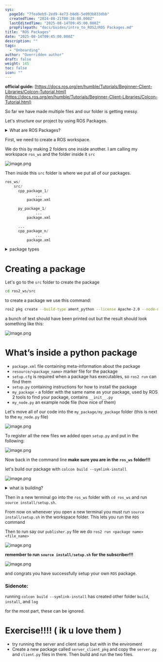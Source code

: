 ```yaml
---
sys:
  pageId: "7fea9eb5-2ed9-4e73-b6d6-5e093b833dbb"
  createdTime: "2024-08-21T00:28:00.000Z"
  lastEditedTime: "2025-08-14T09:45:00.000Z"
  propFilepath: "docs/Guides/intro_to_ROS2/ROS Packages.md"
title: "ROS Packages"
date: "2025-08-14T09:45:00.000Z"
description: ""
tags:
  - "Onboarding"
author: "Overridden author"
draft: false
weight: 145
toc: false
icon: ""
---
```


**official guide:** [https://docs.ros.org/en/humble/Tutorials/Beginner-Client-Libraries/Colcon-Tutorial.html](https://docs.ros.org/en/humble/Tutorials/Beginner-Client-Libraries/Colcon-Tutorial.html)

So far we have made multiple files and our folder is getting messy.

Let's structure our project by using ROS Packages.

<details>
      <summary>What are ROS Packages?</summary>
      ROS Packages are, as the name implies, packages of code that are highly sharable between ROS developers.
  </details>

First, we need to create a ROS workspace.

We do this by making 2 folders one inside another. I am calling my workspace `ros_ws` and the folder inside it `src`

![image.png](https://prod-files-secure.s3.us-west-2.amazonaws.com/d518164a-d88e-44d1-a4ee-3adb3bd8bce0/70706947-fd18-4537-a67b-e12946812d31/image.png?X-Amz-Algorithm=AWS4-HMAC-SHA256&X-Amz-Content-Sha256=UNSIGNED-PAYLOAD&X-Amz-Credential=ASIAZI2LB466WMOKIN3P%2F20250815%2Fus-west-2%2Fs3%2Faws4_request&X-Amz-Date=20250815T230926Z&X-Amz-Expires=3600&X-Amz-Security-Token=IQoJb3JpZ2luX2VjEB4aCXVzLXdlc3QtMiJHMEUCIQCYFTji7wRDZ3Rsr2XEp6GeOae70HIERCLUoxGNyVodCAIgJMFrz5IzqtKcYyWTEgiQG8gwmNO1e16TqYj2kTy1Ri0q%2FwMIZxAAGgw2Mzc0MjMxODM4MDUiDKnqTWyeEYO%2FuEAPKyrcA%2FjgSA9C2G0LiUc6HY0YgfRm18xWyfyTfmtRVQlYHO0SMy%2B59yweJyyPpa3iVABHaHD9h%2BfrRy0uZ6WEFK8wDoV3LPH5FirRcRiud91gGiw4IwIo%2FJCySatMOcVvsb2uZhy784Y9acwVX3d4wVMYzsMo8LNbsoUFlXQB%2BORC6tY5ycYRJh17k%2F7xPR5hvF%2BuUtleyacMyeWBaeE22Mbm8zAC%2FTSItHbQqmvDyeY%2B2s7pOIuJxftUWlrQ3OOjO6t6DMbVN2bp%2BB4XcbEHLN9LzkWMzAK7HyxBlTaNEGfX7CJd0EIcQEI%2F7lydsZzk8SZI0Dncslmamc5w%2F6lgSNT%2FI3WlVVox%2B2f2uDLOW9D8KNDqxZmAuUpPG4lj9lT1i6vhnj2YtlmhLyXOxXSnP3Xw0blbIwhEH9SeLWVbq2dA6qBg8Lx07xn3PKR9nTD6v33eWGpM%2F6IAVeHtrEPKR1qeTwD5ziFIUgf7ITLc5aeftkd1C4bL1hrro7pPhthY959cHdTphfjS4wmaM6GzWD208esM6J7BGeIvZ01o8KT2lecGD7XVcp1ya0%2FSj9jKnacTXQz4l3E8CjU7cZ1H4K4h%2FkQdr8uwaMyf9%2B6MmTPc31CdDQ2otAWjrgIePbRHMJLY%2FsQGOqUBNEX6eMadcTkWR7fL9UMi%2FAUPpURhRg5wjTR2QPeKH3h2xUmH%2F5etUp7abBn9qSOK0DW4fsxzO%2F3HvfF2OTB2wUiOKXlJCcRe4egMdqKL7HPW7%2FUowLFjiyrRSB%2BKfyuQs8fMIRfrA0w8LoLtSZ1aHlaNZ6kws8lqbH3VP2UPwFj2a5pY9YQJsoZSJa%2FaNEIQXzOpP83C2sLGwnWsQsm1jvplz5ix&X-Amz-Signature=5889174643045c18aee5a58e44c8efa359c732e5d53596e0e8ccf05dad98000f&X-Amz-SignedHeaders=host&x-amz-checksum-mode=ENABLED&x-id=GetObject)

Then inside this `src` folder is where we put all of our packages.

```python
ros_ws/
    src/
      cpp_package_1/
		      ...
          package.xml

      py_package_1/
		      ...
          package.xml

      ...
      cpp_package_n/
		      ...
          package.xml

```

<details>
      <summary>package types</summary>
      packages can be either `C++` or python.
  </details>

# Creating a package

Let's go to the `src` folder to create the package

```bash
cd ros2_ws/src
```

to create a package we use this command:

```bash
ros2 pkg create --build-type ament_python --license Apache-2.0 --node-name my_node my_package
```

a bunch of text should have been printed out but the result should look something like this:

![image.png](https://prod-files-secure.s3.us-west-2.amazonaws.com/d518164a-d88e-44d1-a4ee-3adb3bd8bce0/e6cf1e3f-8512-4a3e-b131-079f800bf3e8/image.png?X-Amz-Algorithm=AWS4-HMAC-SHA256&X-Amz-Content-Sha256=UNSIGNED-PAYLOAD&X-Amz-Credential=ASIAZI2LB466WMOKIN3P%2F20250815%2Fus-west-2%2Fs3%2Faws4_request&X-Amz-Date=20250815T230926Z&X-Amz-Expires=3600&X-Amz-Security-Token=IQoJb3JpZ2luX2VjEB4aCXVzLXdlc3QtMiJHMEUCIQCYFTji7wRDZ3Rsr2XEp6GeOae70HIERCLUoxGNyVodCAIgJMFrz5IzqtKcYyWTEgiQG8gwmNO1e16TqYj2kTy1Ri0q%2FwMIZxAAGgw2Mzc0MjMxODM4MDUiDKnqTWyeEYO%2FuEAPKyrcA%2FjgSA9C2G0LiUc6HY0YgfRm18xWyfyTfmtRVQlYHO0SMy%2B59yweJyyPpa3iVABHaHD9h%2BfrRy0uZ6WEFK8wDoV3LPH5FirRcRiud91gGiw4IwIo%2FJCySatMOcVvsb2uZhy784Y9acwVX3d4wVMYzsMo8LNbsoUFlXQB%2BORC6tY5ycYRJh17k%2F7xPR5hvF%2BuUtleyacMyeWBaeE22Mbm8zAC%2FTSItHbQqmvDyeY%2B2s7pOIuJxftUWlrQ3OOjO6t6DMbVN2bp%2BB4XcbEHLN9LzkWMzAK7HyxBlTaNEGfX7CJd0EIcQEI%2F7lydsZzk8SZI0Dncslmamc5w%2F6lgSNT%2FI3WlVVox%2B2f2uDLOW9D8KNDqxZmAuUpPG4lj9lT1i6vhnj2YtlmhLyXOxXSnP3Xw0blbIwhEH9SeLWVbq2dA6qBg8Lx07xn3PKR9nTD6v33eWGpM%2F6IAVeHtrEPKR1qeTwD5ziFIUgf7ITLc5aeftkd1C4bL1hrro7pPhthY959cHdTphfjS4wmaM6GzWD208esM6J7BGeIvZ01o8KT2lecGD7XVcp1ya0%2FSj9jKnacTXQz4l3E8CjU7cZ1H4K4h%2FkQdr8uwaMyf9%2B6MmTPc31CdDQ2otAWjrgIePbRHMJLY%2FsQGOqUBNEX6eMadcTkWR7fL9UMi%2FAUPpURhRg5wjTR2QPeKH3h2xUmH%2F5etUp7abBn9qSOK0DW4fsxzO%2F3HvfF2OTB2wUiOKXlJCcRe4egMdqKL7HPW7%2FUowLFjiyrRSB%2BKfyuQs8fMIRfrA0w8LoLtSZ1aHlaNZ6kws8lqbH3VP2UPwFj2a5pY9YQJsoZSJa%2FaNEIQXzOpP83C2sLGwnWsQsm1jvplz5ix&X-Amz-Signature=76e21cee1d8e1d9fb3f0e3c939cb4ef98b9796c2e17c37a21af515a3183021da&X-Amz-SignedHeaders=host&x-amz-checksum-mode=ENABLED&x-id=GetObject)

# What’s inside a python package

- `package.xml` file containing meta-information about the package
- `resource/<package_name>` marker file for the package
- `setup.cfg` is required when a package has executables, so `ros2 run` can find them
- `setup.py` containing instructions for how to install the package
- `my_package` - a folder with the same name as your package, used by ROS 2 tools to find your package, contains `__init__.py`
- `my_node.py` an example node file (how nice of them)

Let's move all of our code into the `my_package/my_package` folder (this is next to the `my_node.py` file)

![image.png](https://prod-files-secure.s3.us-west-2.amazonaws.com/d518164a-d88e-44d1-a4ee-3adb3bd8bce0/9ce58f11-0da9-4d3e-b86d-506a9685d378/image.png?X-Amz-Algorithm=AWS4-HMAC-SHA256&X-Amz-Content-Sha256=UNSIGNED-PAYLOAD&X-Amz-Credential=ASIAZI2LB466WMOKIN3P%2F20250815%2Fus-west-2%2Fs3%2Faws4_request&X-Amz-Date=20250815T230926Z&X-Amz-Expires=3600&X-Amz-Security-Token=IQoJb3JpZ2luX2VjEB4aCXVzLXdlc3QtMiJHMEUCIQCYFTji7wRDZ3Rsr2XEp6GeOae70HIERCLUoxGNyVodCAIgJMFrz5IzqtKcYyWTEgiQG8gwmNO1e16TqYj2kTy1Ri0q%2FwMIZxAAGgw2Mzc0MjMxODM4MDUiDKnqTWyeEYO%2FuEAPKyrcA%2FjgSA9C2G0LiUc6HY0YgfRm18xWyfyTfmtRVQlYHO0SMy%2B59yweJyyPpa3iVABHaHD9h%2BfrRy0uZ6WEFK8wDoV3LPH5FirRcRiud91gGiw4IwIo%2FJCySatMOcVvsb2uZhy784Y9acwVX3d4wVMYzsMo8LNbsoUFlXQB%2BORC6tY5ycYRJh17k%2F7xPR5hvF%2BuUtleyacMyeWBaeE22Mbm8zAC%2FTSItHbQqmvDyeY%2B2s7pOIuJxftUWlrQ3OOjO6t6DMbVN2bp%2BB4XcbEHLN9LzkWMzAK7HyxBlTaNEGfX7CJd0EIcQEI%2F7lydsZzk8SZI0Dncslmamc5w%2F6lgSNT%2FI3WlVVox%2B2f2uDLOW9D8KNDqxZmAuUpPG4lj9lT1i6vhnj2YtlmhLyXOxXSnP3Xw0blbIwhEH9SeLWVbq2dA6qBg8Lx07xn3PKR9nTD6v33eWGpM%2F6IAVeHtrEPKR1qeTwD5ziFIUgf7ITLc5aeftkd1C4bL1hrro7pPhthY959cHdTphfjS4wmaM6GzWD208esM6J7BGeIvZ01o8KT2lecGD7XVcp1ya0%2FSj9jKnacTXQz4l3E8CjU7cZ1H4K4h%2FkQdr8uwaMyf9%2B6MmTPc31CdDQ2otAWjrgIePbRHMJLY%2FsQGOqUBNEX6eMadcTkWR7fL9UMi%2FAUPpURhRg5wjTR2QPeKH3h2xUmH%2F5etUp7abBn9qSOK0DW4fsxzO%2F3HvfF2OTB2wUiOKXlJCcRe4egMdqKL7HPW7%2FUowLFjiyrRSB%2BKfyuQs8fMIRfrA0w8LoLtSZ1aHlaNZ6kws8lqbH3VP2UPwFj2a5pY9YQJsoZSJa%2FaNEIQXzOpP83C2sLGwnWsQsm1jvplz5ix&X-Amz-Signature=3e8cb01579b1759818a07501b03e11ca8c2e44d1e2f475df6c73ce27869ba6e7&X-Amz-SignedHeaders=host&x-amz-checksum-mode=ENABLED&x-id=GetObject)

To register all the new files we added open `setup.py` and put in the following:

![image.png](https://prod-files-secure.s3.us-west-2.amazonaws.com/d518164a-d88e-44d1-a4ee-3adb3bd8bce0/1cd7c262-4cae-4496-9d75-c178537d24a2/image.png?X-Amz-Algorithm=AWS4-HMAC-SHA256&X-Amz-Content-Sha256=UNSIGNED-PAYLOAD&X-Amz-Credential=ASIAZI2LB466WMOKIN3P%2F20250815%2Fus-west-2%2Fs3%2Faws4_request&X-Amz-Date=20250815T230926Z&X-Amz-Expires=3600&X-Amz-Security-Token=IQoJb3JpZ2luX2VjEB4aCXVzLXdlc3QtMiJHMEUCIQCYFTji7wRDZ3Rsr2XEp6GeOae70HIERCLUoxGNyVodCAIgJMFrz5IzqtKcYyWTEgiQG8gwmNO1e16TqYj2kTy1Ri0q%2FwMIZxAAGgw2Mzc0MjMxODM4MDUiDKnqTWyeEYO%2FuEAPKyrcA%2FjgSA9C2G0LiUc6HY0YgfRm18xWyfyTfmtRVQlYHO0SMy%2B59yweJyyPpa3iVABHaHD9h%2BfrRy0uZ6WEFK8wDoV3LPH5FirRcRiud91gGiw4IwIo%2FJCySatMOcVvsb2uZhy784Y9acwVX3d4wVMYzsMo8LNbsoUFlXQB%2BORC6tY5ycYRJh17k%2F7xPR5hvF%2BuUtleyacMyeWBaeE22Mbm8zAC%2FTSItHbQqmvDyeY%2B2s7pOIuJxftUWlrQ3OOjO6t6DMbVN2bp%2BB4XcbEHLN9LzkWMzAK7HyxBlTaNEGfX7CJd0EIcQEI%2F7lydsZzk8SZI0Dncslmamc5w%2F6lgSNT%2FI3WlVVox%2B2f2uDLOW9D8KNDqxZmAuUpPG4lj9lT1i6vhnj2YtlmhLyXOxXSnP3Xw0blbIwhEH9SeLWVbq2dA6qBg8Lx07xn3PKR9nTD6v33eWGpM%2F6IAVeHtrEPKR1qeTwD5ziFIUgf7ITLc5aeftkd1C4bL1hrro7pPhthY959cHdTphfjS4wmaM6GzWD208esM6J7BGeIvZ01o8KT2lecGD7XVcp1ya0%2FSj9jKnacTXQz4l3E8CjU7cZ1H4K4h%2FkQdr8uwaMyf9%2B6MmTPc31CdDQ2otAWjrgIePbRHMJLY%2FsQGOqUBNEX6eMadcTkWR7fL9UMi%2FAUPpURhRg5wjTR2QPeKH3h2xUmH%2F5etUp7abBn9qSOK0DW4fsxzO%2F3HvfF2OTB2wUiOKXlJCcRe4egMdqKL7HPW7%2FUowLFjiyrRSB%2BKfyuQs8fMIRfrA0w8LoLtSZ1aHlaNZ6kws8lqbH3VP2UPwFj2a5pY9YQJsoZSJa%2FaNEIQXzOpP83C2sLGwnWsQsm1jvplz5ix&X-Amz-Signature=c4540c4196375aae1afc962781d0253fd52a665893cc825059b3fa301f5dc923&X-Amz-SignedHeaders=host&x-amz-checksum-mode=ENABLED&x-id=GetObject)

Now back in the command line **make sure you are in the** **`ros_ws`** **folder!!!**

let's build our package with `colcon build --symlink-install`

![image.png](https://prod-files-secure.s3.us-west-2.amazonaws.com/d518164a-d88e-44d1-a4ee-3adb3bd8bce0/2f2a0d27-b173-48fd-b189-5f5c0ce65619/image.png?X-Amz-Algorithm=AWS4-HMAC-SHA256&X-Amz-Content-Sha256=UNSIGNED-PAYLOAD&X-Amz-Credential=ASIAZI2LB466WMOKIN3P%2F20250815%2Fus-west-2%2Fs3%2Faws4_request&X-Amz-Date=20250815T230926Z&X-Amz-Expires=3600&X-Amz-Security-Token=IQoJb3JpZ2luX2VjEB4aCXVzLXdlc3QtMiJHMEUCIQCYFTji7wRDZ3Rsr2XEp6GeOae70HIERCLUoxGNyVodCAIgJMFrz5IzqtKcYyWTEgiQG8gwmNO1e16TqYj2kTy1Ri0q%2FwMIZxAAGgw2Mzc0MjMxODM4MDUiDKnqTWyeEYO%2FuEAPKyrcA%2FjgSA9C2G0LiUc6HY0YgfRm18xWyfyTfmtRVQlYHO0SMy%2B59yweJyyPpa3iVABHaHD9h%2BfrRy0uZ6WEFK8wDoV3LPH5FirRcRiud91gGiw4IwIo%2FJCySatMOcVvsb2uZhy784Y9acwVX3d4wVMYzsMo8LNbsoUFlXQB%2BORC6tY5ycYRJh17k%2F7xPR5hvF%2BuUtleyacMyeWBaeE22Mbm8zAC%2FTSItHbQqmvDyeY%2B2s7pOIuJxftUWlrQ3OOjO6t6DMbVN2bp%2BB4XcbEHLN9LzkWMzAK7HyxBlTaNEGfX7CJd0EIcQEI%2F7lydsZzk8SZI0Dncslmamc5w%2F6lgSNT%2FI3WlVVox%2B2f2uDLOW9D8KNDqxZmAuUpPG4lj9lT1i6vhnj2YtlmhLyXOxXSnP3Xw0blbIwhEH9SeLWVbq2dA6qBg8Lx07xn3PKR9nTD6v33eWGpM%2F6IAVeHtrEPKR1qeTwD5ziFIUgf7ITLc5aeftkd1C4bL1hrro7pPhthY959cHdTphfjS4wmaM6GzWD208esM6J7BGeIvZ01o8KT2lecGD7XVcp1ya0%2FSj9jKnacTXQz4l3E8CjU7cZ1H4K4h%2FkQdr8uwaMyf9%2B6MmTPc31CdDQ2otAWjrgIePbRHMJLY%2FsQGOqUBNEX6eMadcTkWR7fL9UMi%2FAUPpURhRg5wjTR2QPeKH3h2xUmH%2F5etUp7abBn9qSOK0DW4fsxzO%2F3HvfF2OTB2wUiOKXlJCcRe4egMdqKL7HPW7%2FUowLFjiyrRSB%2BKfyuQs8fMIRfrA0w8LoLtSZ1aHlaNZ6kws8lqbH3VP2UPwFj2a5pY9YQJsoZSJa%2FaNEIQXzOpP83C2sLGwnWsQsm1jvplz5ix&X-Amz-Signature=69b968af821f42c3df7f93d5f96428a8ebeebdd79107916fd67230d0bc800444&X-Amz-SignedHeaders=host&x-amz-checksum-mode=ENABLED&x-id=GetObject)

<details>

<summary>what is building?</summary>

if you are a CS major at Rose-Hulman you will learn the answer to this in CSSE132

but TLDR; is it combines all the code files into one program that can be run easily 

</details>

Then in a new terminal go into the `ros_ws` folder with `cd ros_ws` and run `source install/setup.sh`. 

From now on whenever you open a new terminal you must run `source install/setup.sh` in the workspace folder. This lets you run the `ROS` command

Then to run say our `publisher.py` file we do `ros2 run <package name> <file_name>`

![image.png](https://prod-files-secure.s3.us-west-2.amazonaws.com/d518164a-d88e-44d1-a4ee-3adb3bd8bce0/4f4b1219-3a44-4632-aa0a-ce3471699f59/image.png?X-Amz-Algorithm=AWS4-HMAC-SHA256&X-Amz-Content-Sha256=UNSIGNED-PAYLOAD&X-Amz-Credential=ASIAZI2LB466WMOKIN3P%2F20250815%2Fus-west-2%2Fs3%2Faws4_request&X-Amz-Date=20250815T230926Z&X-Amz-Expires=3600&X-Amz-Security-Token=IQoJb3JpZ2luX2VjEB4aCXVzLXdlc3QtMiJHMEUCIQCYFTji7wRDZ3Rsr2XEp6GeOae70HIERCLUoxGNyVodCAIgJMFrz5IzqtKcYyWTEgiQG8gwmNO1e16TqYj2kTy1Ri0q%2FwMIZxAAGgw2Mzc0MjMxODM4MDUiDKnqTWyeEYO%2FuEAPKyrcA%2FjgSA9C2G0LiUc6HY0YgfRm18xWyfyTfmtRVQlYHO0SMy%2B59yweJyyPpa3iVABHaHD9h%2BfrRy0uZ6WEFK8wDoV3LPH5FirRcRiud91gGiw4IwIo%2FJCySatMOcVvsb2uZhy784Y9acwVX3d4wVMYzsMo8LNbsoUFlXQB%2BORC6tY5ycYRJh17k%2F7xPR5hvF%2BuUtleyacMyeWBaeE22Mbm8zAC%2FTSItHbQqmvDyeY%2B2s7pOIuJxftUWlrQ3OOjO6t6DMbVN2bp%2BB4XcbEHLN9LzkWMzAK7HyxBlTaNEGfX7CJd0EIcQEI%2F7lydsZzk8SZI0Dncslmamc5w%2F6lgSNT%2FI3WlVVox%2B2f2uDLOW9D8KNDqxZmAuUpPG4lj9lT1i6vhnj2YtlmhLyXOxXSnP3Xw0blbIwhEH9SeLWVbq2dA6qBg8Lx07xn3PKR9nTD6v33eWGpM%2F6IAVeHtrEPKR1qeTwD5ziFIUgf7ITLc5aeftkd1C4bL1hrro7pPhthY959cHdTphfjS4wmaM6GzWD208esM6J7BGeIvZ01o8KT2lecGD7XVcp1ya0%2FSj9jKnacTXQz4l3E8CjU7cZ1H4K4h%2FkQdr8uwaMyf9%2B6MmTPc31CdDQ2otAWjrgIePbRHMJLY%2FsQGOqUBNEX6eMadcTkWR7fL9UMi%2FAUPpURhRg5wjTR2QPeKH3h2xUmH%2F5etUp7abBn9qSOK0DW4fsxzO%2F3HvfF2OTB2wUiOKXlJCcRe4egMdqKL7HPW7%2FUowLFjiyrRSB%2BKfyuQs8fMIRfrA0w8LoLtSZ1aHlaNZ6kws8lqbH3VP2UPwFj2a5pY9YQJsoZSJa%2FaNEIQXzOpP83C2sLGwnWsQsm1jvplz5ix&X-Amz-Signature=40a16828ed035ff717fd321a2a392641c1ba270ecbc50be63e13117eda0540aa&X-Amz-SignedHeaders=host&x-amz-checksum-mode=ENABLED&x-id=GetObject)

**remember to run** **`source install/setup.sh`** **for the subscriber!!!**

![image.png](https://prod-files-secure.s3.us-west-2.amazonaws.com/d518164a-d88e-44d1-a4ee-3adb3bd8bce0/02121119-dad4-49ec-8356-c956108b4243/image.png?X-Amz-Algorithm=AWS4-HMAC-SHA256&X-Amz-Content-Sha256=UNSIGNED-PAYLOAD&X-Amz-Credential=ASIAZI2LB466WMOKIN3P%2F20250815%2Fus-west-2%2Fs3%2Faws4_request&X-Amz-Date=20250815T230926Z&X-Amz-Expires=3600&X-Amz-Security-Token=IQoJb3JpZ2luX2VjEB4aCXVzLXdlc3QtMiJHMEUCIQCYFTji7wRDZ3Rsr2XEp6GeOae70HIERCLUoxGNyVodCAIgJMFrz5IzqtKcYyWTEgiQG8gwmNO1e16TqYj2kTy1Ri0q%2FwMIZxAAGgw2Mzc0MjMxODM4MDUiDKnqTWyeEYO%2FuEAPKyrcA%2FjgSA9C2G0LiUc6HY0YgfRm18xWyfyTfmtRVQlYHO0SMy%2B59yweJyyPpa3iVABHaHD9h%2BfrRy0uZ6WEFK8wDoV3LPH5FirRcRiud91gGiw4IwIo%2FJCySatMOcVvsb2uZhy784Y9acwVX3d4wVMYzsMo8LNbsoUFlXQB%2BORC6tY5ycYRJh17k%2F7xPR5hvF%2BuUtleyacMyeWBaeE22Mbm8zAC%2FTSItHbQqmvDyeY%2B2s7pOIuJxftUWlrQ3OOjO6t6DMbVN2bp%2BB4XcbEHLN9LzkWMzAK7HyxBlTaNEGfX7CJd0EIcQEI%2F7lydsZzk8SZI0Dncslmamc5w%2F6lgSNT%2FI3WlVVox%2B2f2uDLOW9D8KNDqxZmAuUpPG4lj9lT1i6vhnj2YtlmhLyXOxXSnP3Xw0blbIwhEH9SeLWVbq2dA6qBg8Lx07xn3PKR9nTD6v33eWGpM%2F6IAVeHtrEPKR1qeTwD5ziFIUgf7ITLc5aeftkd1C4bL1hrro7pPhthY959cHdTphfjS4wmaM6GzWD208esM6J7BGeIvZ01o8KT2lecGD7XVcp1ya0%2FSj9jKnacTXQz4l3E8CjU7cZ1H4K4h%2FkQdr8uwaMyf9%2B6MmTPc31CdDQ2otAWjrgIePbRHMJLY%2FsQGOqUBNEX6eMadcTkWR7fL9UMi%2FAUPpURhRg5wjTR2QPeKH3h2xUmH%2F5etUp7abBn9qSOK0DW4fsxzO%2F3HvfF2OTB2wUiOKXlJCcRe4egMdqKL7HPW7%2FUowLFjiyrRSB%2BKfyuQs8fMIRfrA0w8LoLtSZ1aHlaNZ6kws8lqbH3VP2UPwFj2a5pY9YQJsoZSJa%2FaNEIQXzOpP83C2sLGwnWsQsm1jvplz5ix&X-Amz-Signature=4d5a146337a9dc1cdff6cf429d4fa5d71497aeeb0e595687d3ac4a0fdd53aee9&X-Amz-SignedHeaders=host&x-amz-checksum-mode=ENABLED&x-id=GetObject)

and congrats you have successfully setup your own `ROS` package.

### Sidenote:

running `colcon build --symlink-install` has created other folder `build`, `install`, and `log`

for the most part, these can be ignored.

# Exercise!!!! ( ik u love them )

- try running the server and client setup but with in the enviroment
- Create a new package called `server_client_pkg` and copy the `server.py` and `client.py` files in there. Then build and run the two files.
